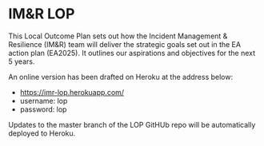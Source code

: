 # IM&R LOP

This Local Outcome Plan sets out how the Incident Management & Resilience (IM&R) team will deliver the strategic goals set out in the EA action plan (EA2025). It outlines our aspirations and objectives for the next 5 years.

An online version has been drafted on Heroku at the address below:

* https://imr-lop.herokuapp.com/
* username: lop
* password: lop

Updates to the master branch of the LOP GitHUb repo will be automatically deployed to Heroku. 
